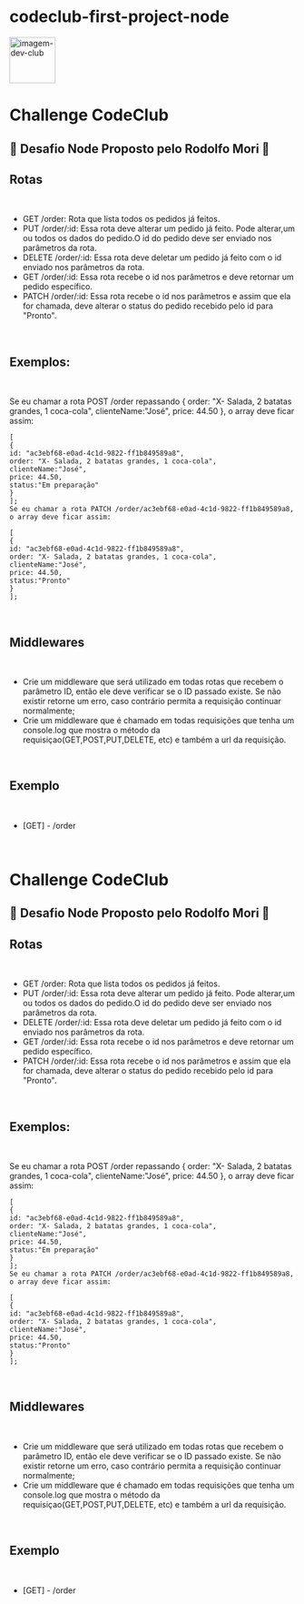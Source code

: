 # codeclub-first-project-node

<img src="https://rodolfomori.com.br/wp-content/webp-express/webp-images/uploads/elementor/thumbs/LOGO_1-pl6s0w83bob17fyv2myc9hccfjkrd6md916y3lfbcg.png.webp"
    alt="imagem-dev-club" height="81" width="81">

<h1>Challenge CodeClub</h1>

<h2> 🚀 Desafio Node Proposto pelo Rodolfo Mori 🚀 </h2>

<strong>
    <h2>Rotas</h2>
</strong><br>
<ul>
    <li>GET /order: Rota que lista todos os pedidos já feitos.</li>
    <li>PUT /order/:id: Essa rota deve alterar um pedido já feito. Pode alterar,um ou todos os dados do pedido.O id do
        pedido deve ser enviado nos parâmetros da rota.</li>
    <li>DELETE /order/:id: Essa rota deve deletar um pedido já feito com o id enviado nos parâmetros da rota.</li>
    <li>GET /order/:id: Essa rota recebe o id nos parâmetros e deve retornar um pedido específico.</li>
    <li>PATCH /order/:id: Essa rota recebe o id nos parâmetros e assim que ela for chamada, deve alterar o status do
        pedido recebido pelo id para "Pronto".</li>
</ul><br>

<strong>
    <h2>Exemplos:</h2>
</strong><br>

<p>Se eu chamar a rota POST /order repassando { order: "X- Salada, 2 batatas grandes, 1 coca-cola", clienteName:"José",
    price: 44.50 }, o array deve ficar assim:

    [
    {
    id: "ac3ebf68-e0ad-4c1d-9822-ff1b849589a8",
    order: "X- Salada, 2 batatas grandes, 1 coca-cola",
    clienteName:"José",
    price: 44.50,
    status:"Em preparação"
    }
    ];
    Se eu chamar a rota PATCH /order/ac3ebf68-e0ad-4c1d-9822-ff1b849589a8, o array deve ficar assim:

    [
    {
    id: "ac3ebf68-e0ad-4c1d-9822-ff1b849589a8",
    order: "X- Salada, 2 batatas grandes, 1 coca-cola",
    clienteName:"José",
    price: 44.50,
    status:"Pronto"
    }
    ];
</p><br>

<strong>
    <h2>Middlewares</h2>
</strong><br>
<ul>
    <li>Crie um middleware que será utilizado em todas rotas que recebem o parâmetro ID, então ele deve verificar se o
        ID passado existe. Se não existir retorne um erro, caso contrário permita a requisição continuar normalmente;
    </li>
    <li>Crie um middleware que é chamado em todas requisições que tenha um console.log que mostra o método da
        requisiçao(GET,POST,PUT,DELETE, etc) e também a url da requisição.</li>
</ul><br>
<strong>
    <h2>Exemplo</h2>
</strong><br>
<ul>
    <li>[GET] - /order</li>
</ul><br>

<h1>Challenge CodeClub</h1>

<h2> 🚀 Desafio Node Proposto pelo Rodolfo Mori 🚀 </h2>

<strong>
    <h2>Rotas</h2>
</strong><br>
<ul>
    <li>GET /order: Rota que lista todos os pedidos já feitos.</li>
    <li>PUT /order/:id: Essa rota deve alterar um pedido já feito. Pode alterar,um ou todos os dados do pedido.O id do
        pedido deve ser enviado nos parâmetros da rota.</li>
    <li>DELETE /order/:id: Essa rota deve deletar um pedido já feito com o id enviado nos parâmetros da rota.</li>
    <li>GET /order/:id: Essa rota recebe o id nos parâmetros e deve retornar um pedido específico.</li>
    <li>PATCH /order/:id: Essa rota recebe o id nos parâmetros e assim que ela for chamada, deve alterar o status do
        pedido recebido pelo id para "Pronto".</li>
</ul><br>

<strong>
    <h2>Exemplos:</h2>
</strong><br>

<p>Se eu chamar a rota POST /order repassando { order: "X- Salada, 2 batatas grandes, 1 coca-cola", clienteName:"José",
    price: 44.50 }, o array deve ficar assim:

    [
    {
    id: "ac3ebf68-e0ad-4c1d-9822-ff1b849589a8",
    order: "X- Salada, 2 batatas grandes, 1 coca-cola",
    clienteName:"José",
    price: 44.50,
    status:"Em preparação"
    }
    ];
    Se eu chamar a rota PATCH /order/ac3ebf68-e0ad-4c1d-9822-ff1b849589a8, o array deve ficar assim:

    [
    {
    id: "ac3ebf68-e0ad-4c1d-9822-ff1b849589a8",
    order: "X- Salada, 2 batatas grandes, 1 coca-cola",
    clienteName:"José",
    price: 44.50,
    status:"Pronto"
    }
    ];
</p><br>

<strong>
    <h2>Middlewares</h2>
</strong><br>
<ul>
    <li>Crie um middleware que será utilizado em todas rotas que recebem o parâmetro ID, então ele deve verificar se o
        ID passado existe. Se não existir retorne um erro, caso contrário permita a requisição continuar normalmente;
    </li>
    <li>Crie um middleware que é chamado em todas requisições que tenha um console.log que mostra o método da
        requisiçao(GET,POST,PUT,DELETE, etc) e também a url da requisição.</li>
</ul><br>
<strong>
    <h2>Exemplo</h2>
</strong><br>
<ul>
    <li>[GET] - /order</li>
</ul><br>
